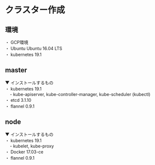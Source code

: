 # クラスター作成

## 環境
・ GCP環境 <br />
・ Ubuntu Ubuntu 16.04 LTS <br />
・ kubernetes 19.1 <br />

## master
▼ インストールするもの <br />
・ kubernetes 19.1 <br />
&nbsp;&nbsp;&nbsp;&nbsp;- kube-apiserver, kube-controller-manager, kube-scheduler (kubectl) <br />
・ etcd 3.1.10 <br />
・ flannel 0.9.1 <br />


## node
▼ インストールするもの <br />
・ kubernetes 19.1 <br />
&nbsp;&nbsp;&nbsp;&nbsp;- kubelet, kube-proxy <br />
・ Docker 17.03-ce <br />
・ flannel 0.9.1 <br />
